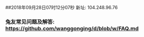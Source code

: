 ##2018年09月28日07时12分07秒 新址: 104.248.96.76
### 兔友常见问题及解答: https://github.com/wanggonging/d/blob/w/FAQ.md
